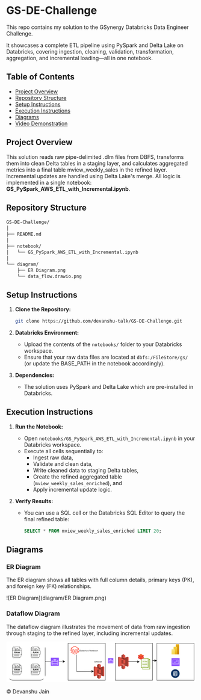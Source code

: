 
# GS-DE-Challenge

This repo contains my solution to the GSynergy Databricks Data Engineer Challenge. 

It showcases a complete ETL pipeline using PySpark and Delta Lake on Databricks, covering ingestion, cleaning, validation, transformation, aggregation, and incremental loading—all in one notebook.

## Table of Contents

- [Project Overview](#project-overview)
- [Repository Structure](#repository-structure)
- [Setup Instructions](#setup-instructions)
- [Execution Instructions](#execution-instructions)
- [Diagrams](#diagrams)
- [Video Demonstration](#video-demonstration)

## Project Overview

This solution reads raw pipe-delimited .dlm files from DBFS, transforms them into clean Delta tables in a staging layer, and calculates aggregated metrics into a final table mview_weekly_sales in the refined layer. Incremental updates are handled using Delta Lake's merge. All logic is implemented in a single notebook: **GS_PySpark_AWS_ETL_with_Incremental.ipynb**.

## Repository Structure

```
GS-DE-Challenge/
│
├── README.md
│
├── notebook/
│   └── GS_PySpark_AWS_ETL_with_Incremental.ipynb
│
└── diagram/
    ├── ER Diagram.png     
    └── data_flow.drawio.png
```

## Setup Instructions

1. **Clone the Repository:**
   ```bash
   git clone https://github.com/devanshu-talk/GS-DE-Challenge.git
   ```

2. **Databricks Environment:**
   - Upload the contents of the `notebooks/` folder to your Databricks workspace.
   - Ensure that your raw data files are located at `dbfs:/FileStore/gs/` (or update the BASE_PATH in the notebook accordingly).

3. **Dependencies:**
   - The solution uses PySpark and Delta Lake which are pre-installed in Databricks.

## Execution Instructions

1. **Run the Notebook:**
   - Open `notebooks/GS_PySpark_AWS_ETL_with_Incremental.ipynb` in your Databricks workspace.
   - Execute all cells sequentially to:
     - Ingest raw data,
     - Validate and clean data,
     - Write cleaned data to staging Delta tables,
     - Create the refined aggregated table (`mview_weekly_sales_enriched`), and
     - Apply incremental update logic.

2. **Verify Results:**
   - You can use a SQL cell or the Databricks SQL Editor to query the final refined table:
     ```sql
     SELECT * FROM mview_weekly_sales_enriched LIMIT 20;
     ```

## Diagrams

### ER Diagram

The ER diagram shows all tables with full column details, primary keys (PK), and foreign key (FK) relationships.

![ER Diagram](diagram/ER Diagram.png)

### Dataflow Diagram

The dataflow diagram illustrates the movement of data from raw ingestion through staging to the refined layer, including incremental updates.

![Dataflow Diagram](diagram/data_flow.drawio.png)



© Devanshu Jain
